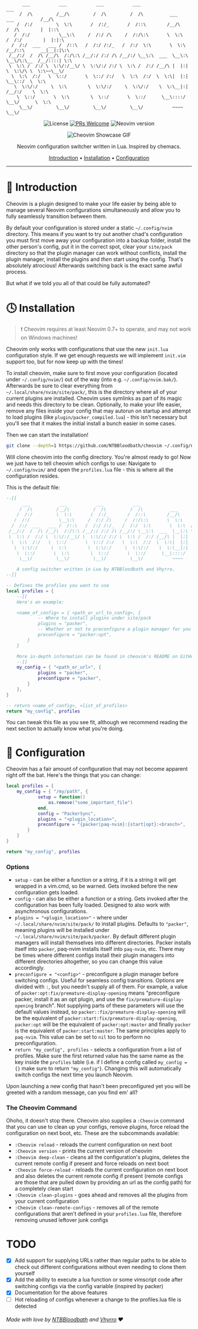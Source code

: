 ```
      ___           ___           ___           ___                                    ___     
     /  /\         /__/\         /  /\         /  /\          ___        ___          /__/\    
    /  /:/         \  \:\       /  /:/_       /  /::\        /__/\      /  /\        |  |::\   
   /  /:/           \__\:\     /  /:/ /\     /  /:/\:\       \  \:\    /  /:/        |  |:|:\  
  /  /:/  ___   ___ /  /::\   /  /:/ /:/_   /  /:/  \:\       \  \:\  /__/::\      __|__|:|\:\ 
 /__/:/  /  /\ /__/\  /:/\:\ /__/:/ /:/ /\ /__/:/ \__\:\  ___  \__\:\ \__\/\:\__  /__/::::| \:\
 \  \:\ /  /:/ \  \:\/:/__\/ \  \:\/:/ /:/ \  \:\ /  /:/ /__/\ |  |:|    \  \:\/\ \  \:\~~\__\/
  \  \:\  /:/   \  \::/       \  \::/ /:/   \  \:\  /:/  \  \:\|  |:|     \__\::/  \  \:\      
   \  \:\/:/     \  \:\        \  \:\/:/     \  \:\/:/    \  \:\__|:|     /__/:/    \  \:\     
    \  \::/       \  \:\        \  \::/       \  \::/      \__\::::/      \__\/      \  \:\    
     \__\/         \__\/         \__\/         \__\/           ~~~~                   \__\/    
```

<div align="center">

![License](https://img.shields.io/github/license/NTBBloodbath/cheovim?style=flat-square)
[![PRs Welcome](https://img.shields.io/badge/PRs-welcome-brightgreen.svg?style=flat-square)](http://makeapullrequest.com)
![Neovim version](https://img.shields.io/badge/Neovim-0.7-57A143?style=flat-square&logo=neovim)

![Cheovim Showcase GIF](https://raw.githubusercontent.com/NTBBloodbath/cheovim/assets/res/cheovim.gif)

Neovim configuration switcher written in Lua. Inspired by chemacs.

[Introduction](#star2-introduction) • [Installation](#clock4-installation) • [Configuration](#wrench-configuration)

</div>

---

# :star2: Introduction
Cheovim is a plugin designed to make your life easier by being able to manage several Neovim
configurations simultaneously and allow you to fully seamlessly transition between them.

By default your configuration is stored under a static `~/.config/nvim` directory. This means if you want to try out
another chad's configuration you must first move away your configuration into a backup folder, install the other person's config,
put it in the correct spot, clear your `site/pack` directory so that the plugin manager can work without conflicts,
install the plugin manager, install the plugins and *then* start using the config. That's absolutely atrocious!
Afterwards switching back is the exact same awful process. 

But what if we told you all of that could be fully automated?

# :clock4: Installation
> :exclamation: Cheovim requires at least Neovim 0.7+ to operate, and may not work on Windows machines! 

Cheovim only works with configurations that use the new `init.lua` configuration style. If we get enough requests we will
implement `init.vim` support too, but for now keep up with the times!

To install cheovim, make sure to first move your configuration (located under `~/.config/nvim/`) out of the way (into e.g. `~/.config/nvim.bak/`).
Afterwards be sure to clear everything from `~/.local/share/nvim/site/pack/`, this is the directory where all of your current plugins are installed.
Cheovim uses symlinks as part of its magic and needs this directory to be clean. Optionally, to make your life easier, remove any files inside your config
that may autorun on startup and attempt to load plugins (like `plugin/packer_compiled.lua`) - this isn't necessary but you'll see that it makes the initial
install a bunch easier in some cases.

Then we can start the installation!

```sh
git clone --depth=1 https://github.com/NTBBloodbath/cheovim ~/.config/nvim
```

Will clone cheovim into the config directory. You're almost ready to go! Now we just have to tell cheovim which configs to use:
Navigate to `~/.config/nvim/` and open the `profiles.lua` file - this is where all the configuration resides.

This is the default file:
```lua
--[[
      ___           ___           ___           ___                                    ___     
     /  /\         /__/\         /  /\         /  /\          ___        ___          /__/\    
    /  /:/         \  \:\       /  /:/_       /  /::\        /__/\      /  /\        |  |::\   
   /  /:/           \__\:\     /  /:/ /\     /  /:/\:\       \  \:\    /  /:/        |  |:|:\  
  /  /:/  ___   ___ /  /::\   /  /:/ /:/_   /  /:/  \:\       \  \:\  /__/::\      __|__|:|\:\ 
 /__/:/  /  /\ /__/\  /:/\:\ /__/:/ /:/ /\ /__/:/ \__\:\  ___  \__\:\ \__\/\:\__  /__/::::| \:\
 \  \:\ /  /:/ \  \:\/:/__\/ \  \:\/:/ /:/ \  \:\ /  /:/ /__/\ |  |:|    \  \:\/\ \  \:\~~\__\/
  \  \:\  /:/   \  \::/       \  \::/ /:/   \  \:\  /:/  \  \:\|  |:|     \__\::/  \  \:\      
   \  \:\/:/     \  \:\        \  \:\/:/     \  \:\/:/    \  \:\__|:|     /__/:/    \  \:\     
    \  \::/       \  \:\        \  \::/       \  \::/      \__\::::/      \__\/      \  \:\    
     \__\/         \__\/         \__\/         \__\/           ~~~~                   \__\/    

	A config switcher written in Lua by NTBBloodbath and Vhyrro.
--]]

-- Defines the profiles you want to use
local profiles = {
    --[[
    Here's an example:

	<name_of_config> = { <path_or_url_to_config>, {
            -- Where to install plugins under site/pack
	        plugins = "packer",
            -- Whether or not to preconfigure a plugin manager for you
            preconfigure = "packer:opt",
		}
	}

    More in-depth information can be found in cheovim's README on GitHub.
    --]]
    my_config = { "<path_or_url>", {
    		plugins = "packer",
    		preconfigure = "packer",
	    }
    },
}

-- return <name_of_config>, <list_of_profiles>
return "my_config", profiles
```

You can tweak this file as you see fit, although we recommend reading the next section to actually know what you're doing.

# :wrench: Configuration
Cheovim has a fair amount of configuration that may not become apparent right off the bat. Here's the things that you can change:
```lua
local profiles = {
	my_config = { "/my/path", {
			setup = function()
				os.remove("some_important_file")
			end,
			config = "PackerSync",
			plugins = "<plugin_location>",
			preconfigure = "{packer|paq-nvim}:{start|opt}:<branch>",
		}
	}
}

return "my_config", profiles
```

### Options
- `setup` - can be either a function or a string, if it is a string it will get wrapped in a vim.cmd, so be warned.
Gets invoked before the new configuration gets loaded.
- `config` - can also be either a function or a string. Gets invoked after the configuration has been fully loaded. Designed
to also work with asynchronous configurations.
- `plugins = "<plugin_location>"` - where under `~/.local/share/nvim/site/pack/` to install plugins. Defaults to `"packer"`, meaning plugins
will be installed under `~/.local/share/nvim/site/pack/packer`.
By default different plugin managers will install themselves into different directories. Packer installs itself into `packer`,
paq-nvim installs itself into `paq-nvim`, etc. There may be times where different configs install their plugin managers into
different directories altogether, so you can change this value accordingly.
- `preconfigure = "<config>"` - preconfigure a plugin manager before switching configs. Useful for seamless config transitions.
Options are divided with `:`, but you needn't supply all of them. For example, a value of `packer:opt:fix/premature-display-opening`
means "preconfigure packer, install it as an opt plugin, and use the `fix/premature-display-opening` branch". Not supplying parts of these parameters
will use the default values instead, so `packer::fix/premature-display-opening` will be the equivalent of `packer:start:fix/premature-display-opening`,
`packer:opt` will be the equivalent of `packer:opt:master` and finally `packer` is the equivalent of `packer:start:master`.
The same principles apply to `paq-nvim`. This value can be set to `nil` too to perform no preconfiguration.
- `return "my_config", profiles` - selects a configuration from a list of profiles. Make sure the first returned value has the same name
as the key inside the `profiles` table (i.e. if I define a config called `my_config = {}` make sure to return `"my_config"`). Changing this will automatically
switch configs the next time you launch Neovim.

Upon launching a new config that hasn't been preconfigured yet you will be greeted with a random message, can you find em' all?

### The Cheovim Command
Ohoho, it doesn't stop there. Cheovim also supplies a `:Cheovim` command that you can use to clean up your configs, remove plugins,
force reload the configuration on next boot, etc. These are the subcommands available:

- `:Cheovim reload` - reloads the current configuration on next boot
- `:Cheovim version` - prints the current version of cheovim
- `:Cheovim deep-clean` - cleans all the configuration's plugins, deletes the current remote config
  if present and force reloads on next boot
- `:Cheovim force-reload` - reloads the current configuration on next boot and also
  deletes the current remote config if present (remote configs are those that are pulled down by providing an url as the config path)
  for a completely clean start
- `:Cheovim clean-plugins` - goes ahead and removes all the plugins from your current configuration
- `:Cheovim clean-remote-configs` - removes all of the remote configurations that aren't defined in
  your `profiles.lua` file, therefore removing unused leftover junk configs


# TODO
- [x] Add support for supplying URLs rather than regular paths to be able to check out different configurations without even needing to clone them yourself
- [x] Add the ability to execute a lua function or some vimscript code after switching configs via the config variable (inspired by packer)
- [x] Documentation for the above features
- [ ] Hot reloading of configs whenever a change to the profiles.lua file is detected

###### Made with love by [NTBBloodbath](https://github.com/NTBBloodbath) and [Vhyrro](https://github.com/vhyrro/) :heart:
